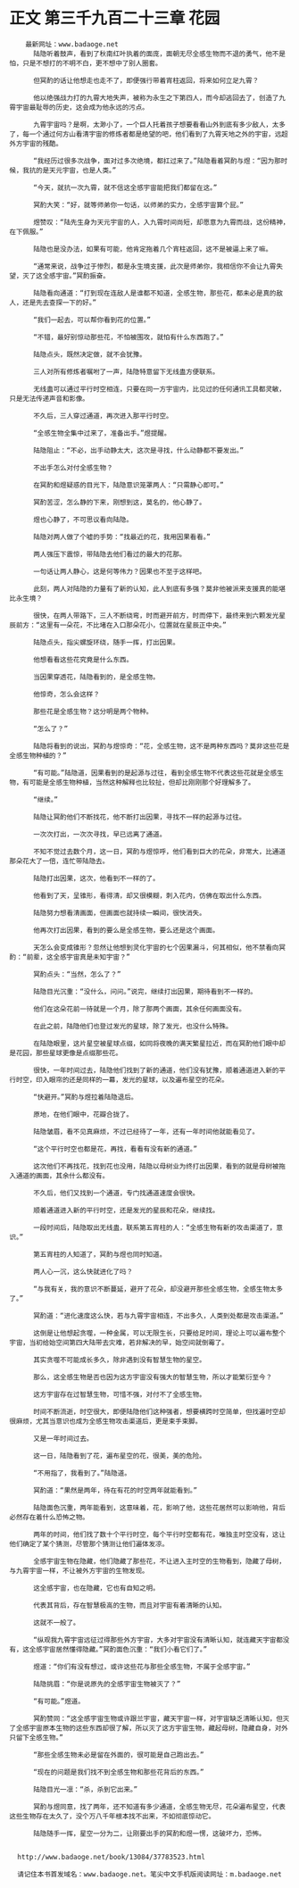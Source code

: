 # 正文 第三千九百二十三章 花园
        最新网址：www.badaoge.net
          陆隐听着鼓声，看到了秋南红叶执着的面庞，面朝无尽全感生物而不退的勇气，他不是怕，只是不想打的不明不白，更不想中了别人圈套。
      
          但冥酌的话让他想走也走不了，即便强行带着宵柱返回，将来如何立足九霄？
      
          他以绝强战力打的九霄大地失声，被称为永生之下第四人，而今却逃回去了，创造了九霄宇宙最耻辱的历史，这会成为他永远的污点。
      
          九霄宇宙吗？是啊，太渺小了，一个巨人托着孩子想要看看山外到底有多少敌人，太多了，每一个通过何方山看清宇宙的修炼者都是绝望的吧，他们看到了九霄天地之外的宇宙，远超外方宇宙的残酷。
      
          “我经历过很多次战争，面对过多次绝境，都扛过来了。”陆隐看着冥酌与煜：“因为那时候，我抗的是天元宇宙，也是人类。”
      
          “今天，就抗一次九霄，就不信这全感宇宙能把我们都留在这。”
      
          冥酌大笑：“好，就等师弟你一句话，以师弟的实力，全感宇宙算个屁。”
      
          煜赞叹：“陆先生身为天元宇宙的人，入九霄时间尚短，却愿意为九霄而战，这份精神，在下佩服。”
      
          陆隐也是没办法，如果有可能，他肯定拖着几个宵柱返回，这不是被逼上来了嘛。
      
          “通常来说，战争过于惨烈，都是永生境支援，此次是师弟你，我相信你不会让九霄失望，灭了这全感宇宙。”冥酌振奋。
      
          陆隐看向通道：“打到现在连敌人是谁都不知道，全感生物，那些花，都未必是真的敌人，还是先去查探一下的好。”
      
          “我们一起去，可以帮你看到花的位置。”
      
          “不错，最好别惊动那些花，不怕被围攻，就怕有什么东西跑了。”
      
          陆隐点头，既然决定做，就不会犹豫。
      
          三人对所有修炼者嘱咐了一声，陆隐特意留下无线蛊方便联系。
      
          无线蛊可以通过平行时空相连，只要在同一方宇宙内，比见过的任何通讯工具都灵敏，只是无法传递声音和影像。
      
          不久后，三人穿过通道，再次进入那平行时空。
      
          “全感生物全集中过来了，准备出手。”煜提醒。
      
          陆隐阻止：“不必，出手动静太大，这次是寻找，什么动静都不要发出。”
      
          不出手怎么对付全感生物？
      
          在冥酌和煜疑惑的目光下，陆隐意识笼罩两人：“只需静心即可。”
      
          冥酌苦涩，怎么静的下来，刚想到这，莫名的，他心静了。
      
          煜也心静了，不可思议看向陆隐。
      
          陆隐对两人做了个嘘的手势：“找最近的花，我用因果看看。”
      
          两人强压下震惊，带陆隐去他们看过的最大的花那。
      
          一句话让两人静心，这是何等伟力？因果也不至于这样吧。
      
          此刻，两人对陆隐的力量有了新的认知，此人到底有多强？莫非他被派来支援真的能堪比永生境？
      
          很快，在两人带路下，三人不断绕弯，时而避开前方，时而停下，最终来到六颗发光星辰前方：“这里有一朵花，不比堵在入口那朵花小，位置就在星辰正中央。”
      
          陆隐点头，指尖螺旋环绕，随手一挥，打出因果。
      
          他想看看这些花究竟是什么东西。
      
          当因果穿透花，陆隐看到的，是全感生物。
      
          他惊奇，怎么会这样？
      
          那些花是全感生物？这分明是两个物种。
      
          “怎么了？”
      
          陆隐将看到的说出，冥酌与煜惊奇：“花，全感生物，这不是两种东西吗？莫非这些花是全感生物种植的？”
      
          “有可能。”陆隐道，因果看到的是起源与过往，看到全感生物不代表这些花就是全感生物，有可能是全感生物种植，当然这种解释也比较扯，但却比刚刚那个好理解多了。
      
          “继续。”
      
          陆隐让冥酌他们不断找花，他不断打出因果，寻找不一样的起源与过往。
      
          一次次打出，一次次寻找，早已远离了通道。
      
          不知不觉过去数个月，这一日，冥酌与煜惊呼，他们看到巨大的花朵，非常大，比通道那朵花大了一倍，连忙带陆隐去。
      
          陆隐打出因果，这次，他看到不一样的了。
      
          他看到了天，呈锥形，看得清，却又很模糊，刺入花内，仿佛在取出什么东西。
      
          陆隐努力想看清画面，但画面也就持续一瞬间，很快消失。
      
          他再次打出因果，看到的要么是全感生物，要么还是这个画面。
      
          天怎么会变成锥形？忽然让他想到灵化宇宙的七个因果漏斗，何其相似，他不禁看向冥酌：“前辈，这全感宇宙真是未知宇宙？”
      
          冥酌点头：“当然，怎么了？”
      
          陆隐目光沉重：“没什么，问问。”说完，继续打出因果，期待看到不一样的。
      
          他们在这朵花前一待就是一个月，除了那两个画面，其余任何画面没有。
      
          在此之前，陆隐他们也登过发光的星球，除了发光，也没什么特殊。
      
          在陆隐眼里，这片星空被星球点缀，如同将夜晚的满天繁星拉近，而在冥酌他们眼中却是花园，那些星球更像是点缀那些花。
      
          很快，一年时间过去，陆隐他们找到了新的通道，他们没有犹豫，顺着通道进入新的平行时空，印入眼帘的还是同样的一幕，发光的星球，以及遍布星空的花朵。
      
          “快避开。”冥酌与煜拉着陆隐退后。
      
          原地，在他们眼中，花瓣合拢了。
      
          陆隐皱眉，看不见真麻烦，不过已经待了一年，还有一年时间他就能看见了。
      
          “这个平行时空也都是花，再找，看看有没有新的通道。”
      
          这次他们不再找花，找到花也没用，陆隐以母树业为终打出因果，看到的就是母树被拖入通道的画面，其余什么都没有。
      
          不久后，他们又找到一个通道，专门找通道速度会很快。
      
          顺着通道进入新的平行时空，还是发光的星辰和花朵，继续找。
      
          一段时间后，陆隐取出无线蛊，联系第五宵柱的人：“全感生物有新的攻击渠道了，意识。”
      
          第五宵柱的人知道了，冥酌与煜也同时知道。
      
          两人心一沉，这么快就进化了吗？
      
          “与我有关，我的意识不断蔓延，避开了花朵，却没避开那些全感生物，全感生物太多了。”
      
          冥酌道：“进化速度这么快，若与九霄宇宙相连，不出多久，人类到处都是攻击渠道。”
      
          这倒是让他想起贪噬，一种金属，可以无限生长，只要给足时间，理论上可以遍布整个宇宙，当初给始空间第四大陆带去灾难，若非解决的早，始空间就倒霉了。
      
          其实贪噬不可能成长多久，除非遇到没有智慧生物的星空。
      
          那么，这全感生物是否也因为这方宇宙没有强大的智慧生物，所以才能繁衍至今？
      
          这方宇宙存在过智慧生物，可惜不强，对付不了全感生物。
      
          时间不断流逝，时空很大，即便陆隐他们这种强者，想要横跨时空简单，但找遍时空却很麻烦，尤其当意识也成为全感生物攻击渠道后，更是束手束脚。
      
          又是一年时间过去。
      
          这一日，陆隐看到了花，遍布星空的花，很美，美的危险。
      
          “不用指了，我看到了。”陆隐道。
      
          冥酌道：“果然是两年，待在有花的时空两年就能看到。”
      
          陆隐面色沉重，两年能看到，这意味着，花，影响了他，这些花居然可以影响他，背后必然存在着什么恐怖之物。
      
          两年的时间，他们找了数十个平行时空，每个平行时空都有花，唯独主时空没有，这让他们确定了某个猜测，尽管那个猜测让他们遍体发凉。
      
          全感宇宙生物在隐藏，他们隐藏了那些花，不让进入主时空的生物看到，隐藏了母树，与九霄宇宙一样，不让被外方宇宙的生物发现。
      
          这全感宇宙，也在隐藏，它也有自知之明。
      
          代表其背后，存在智慧极高的生物，而且对宇宙有着清晰的认知。
      
          这就不一般了。
      
          “纵观我九霄宇宙远征过得那些外方宇宙，大多对宇宙没有清晰认知，就连藏天宇宙都没有，这全感宇宙居然懂得隐藏。”冥酌面色沉重：“我们小看它们了。”
      
          煜道：“你们有没有想过，或许这些花与那些全感生物，不属于全感宇宙。”
      
          陆隐挑眉：“你是说原先的全感宇宙生物被灭了？”
      
          “有可能。”煜道。
      
          冥酌赞同：“这全感宇宙生物或许跟兰宇宙，藏天宇宙一样，对宇宙缺乏清晰认知，但灭了全感宇宙原本生物的这些东西却很了解，所以灭了这方宇宙生物，藏起母树，隐藏自身，对外只留下全感生物。”
      
          “那些全感生物未必是留在外面的，很可能是自己跑出去。”
      
          “现在的问题是我们找不到全感生物和那些花背后的东西。”
      
          陆隐目光一凛：“杀，杀到它出来。”
      
          冥酌与煜同意，找了两年，还不知道有多少通道，全感生物无尽，花朵遍布星空，代表这些生物存在太久了，没个万八千年根本找不出来，不如彻底惊动它。
      
          陆隐随手一挥，星空一分为二，让刚要出手的冥酌和煜一愣，这破坏力，恐怖。
      
      
      http://www.badaoge.net/book/13084/37783523.html
      
      请记住本书首发域名：www.badaoge.net。笔尖中文手机版阅读网址：m.badaoge.net